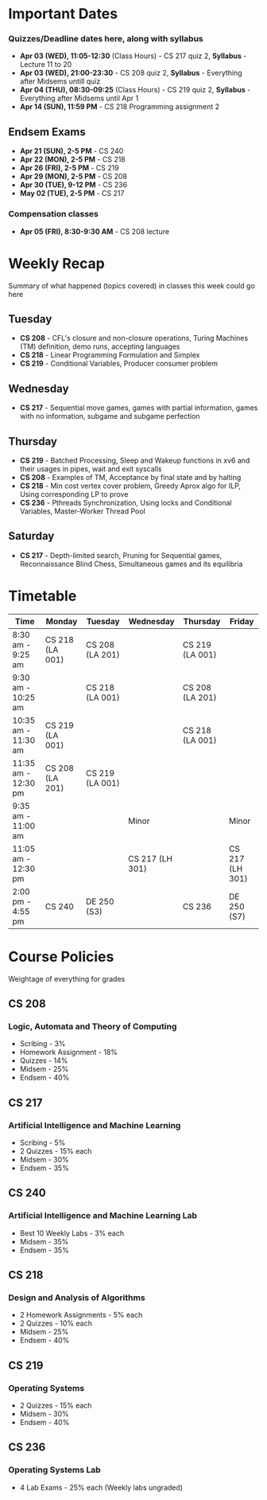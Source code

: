 # Important Dates

### Quizzes/Deadline dates here, along with syllabus

- **Apr 03 (WED), 11:05-12:30** (Class Hours) - CS 217 quiz 2, **Syllabus** - Lecture 11 to 20
- **Apr 03 (WED), 21:00-23:30** - CS 208 quiz 2, **Syllabus** - Everything after Midsems untill quiz
- **Apr 04 (THU), 08:30-09:25** (Class Hours) - CS 219 quiz 2, **Syllabus** - Everything after Midsems until Apr 1
- **Apr 14 (SUN), 11:59 PM** - CS 218 Programming assignment 2

## Endsem Exams

- **Apr 21 (SUN), 2-5 PM**  - CS 240
- **Apr 22 (MON), 2-5 PM**  - CS 218
- **Apr 26 (FRI), 2-5 PM**  - CS 219
- **Apr 29 (MON), 2-5 PM**  - CS 208
- **Apr 30 (TUE), 9-12 PM** - CS 236
- **May 02 (TUE), 2-5 PM**  - CS 217

### Compensation classes

- **Apr 05 (FRI), 8:30-9:30 AM** - CS 208 lecture

# Weekly Recap

Summary of what happened (topics covered) in classes this week could go here

## Tuesday

- **CS 208** - CFL's closure and non-closure operations, Turing Machines (TM) definition, demo runs, accepting languages
- **CS 218** - Linear Programming Formulation and Simplex
- **CS 219** - Conditional Variables, Producer consumer problem

## Wednesday

- **CS 217** - Sequential move games, games with partial information, games with no information, subgame and subgame perfection

## Thursday

- **CS 219** - Batched Processing, Sleep and Wakeup functions in xv6 and their usages in pipes, wait and exit syscalls
- **CS 208** - Examples of TM, Acceptance by final state and by halting
- **CS 218** - Min cost vertex cover problem, Greedy Aprox algo for ILP, Using corresponding LP to prove 
- **CS 236** - Pthreads Synchronization, Using locks and Conditional Variables, Master-Worker Thread Pool

## Saturday

- **CS 217** - Depth-limited search, Pruning for Sequential games, Reconnaissance Blind Chess, Simultaneous games and its equilibria

# Timetable

| Time                | Monday          | Tuesday         | Wednesday       | Thursday        | Friday         |
|---------------------|-----------------|-----------------|-----------------|-----------------|----------------|
| 8:30 am - 9:25 am   | CS 218 (LA 001) | CS 208 (LA 201) |                 | CS 219 (LA 001) |                |
| 9:30 am - 10:25 am  |                 | CS 218 (LA 001) |                 | CS 208 (LA 201) |                |
| 10:35 am - 11:30 am | CS 219 (LA 001) |                 |                 | CS 218 (LA 001) |                |
| 11:35 am - 12:30 pm | CS 208 (LA 201) | CS 219 (LA 001) |                 |                 |                |
| 9:35 am - 11:00 am  |                 |                 | Minor           |                 | Minor          |
| 11:05 am - 12:30 pm |                 |                 | CS 217 (LH 301) |                 | CS 217 (LH 301)|
| 2:00 pm - 4:55 pm   | CS 240          | DE 250 (S3)     |                 | CS 236          | DE 250 (S7)    |

# Course Policies

Weightage of everything for grades

## CS 208

### Logic, Automata and Theory of Computing

- Scribing - 3%
- Homework Assignment - 18%
- Quizzes - 14%
- Midsem - 25%
- Endsem - 40%

## CS 217

### Artificial Intelligence and Machine Learning

- Scribing - 5%
- 2 Quizzes - 15% each
- Midsem - 30%
- Endsem - 35%

## CS 240

### Artificial Intelligence and Machine Learning Lab

- Best 10 Weekly Labs - 3% each
- Midsem - 35%
- Endsem - 35%

## CS 218

### Design and Analysis of Algorithms

- 2 Homework Assignments - 5% each
- 2 Quizzes - 10% each
- Midsem - 25%
- Endsem - 40%

## CS 219

### Operating Systems

- 2 Quizzes - 15% each
- Midsem - 30%
- Endsem - 40%

## CS 236

### Operating Systems Lab

- 4 Lab Exams - 25% each (Weekly labs ungraded)
